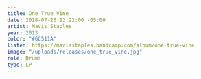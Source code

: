 ```yaml
---
title: One True Vine
date: 2018-07-25 12:22:00 -05:00
artist: Mavis Staples
year: 2013
color: "#6C511A"
listen: https://mavisstaples.bandcamp.com/album/one-true-vine
image: "/uploads/releases/one_true_vine.jpg"
role: Drums
type: LP
---
```


